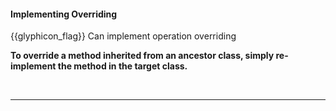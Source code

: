 <div id="title">

#### Implementing Overriding

</div>

<span id="prereqs"><panel src="../../oopDesign/inheritance/overriding/unit-inElsewhere-asFlat.md" boilerplate header="%%{{ icon_prereq }} OOP → Inheritance → Overriding%%" /></span>

<span id="outcomes">{{glyphicon_flag}} Can implement operation overriding</span>

<div id="body">

**To override a method inherited from an ancestor class, simply re-implement the method in the target class.** 

<tabs> 
  <tab header="Java">

<include src="text-java.md" />

  </tab>
  <tab header="Python">

<include src="text-python.md" />

</tab>
</tabs><hr>

</div>

<div id="extras">

<include src="exercises.md" />

</div>